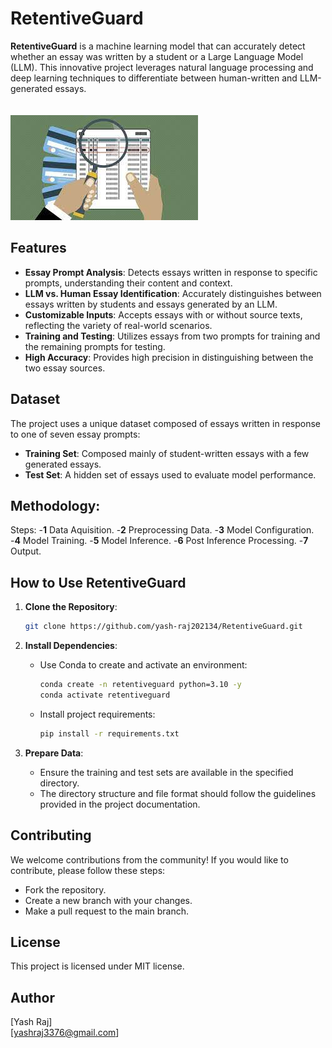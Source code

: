 
# RetentiveGuard

**RetentiveGuard** is a machine learning model that can accurately detect whether an essay was written by a student or a Large Language Model (LLM). This innovative project leverages natural language processing and deep learning techniques to differentiate between human-written and LLM-generated essays.
<br><br><br>
![](image.jpeg)
## Features

- **Essay Prompt Analysis**: Detects essays written in response to specific prompts, understanding their content and context.
- **LLM vs. Human Essay Identification**: Accurately distinguishes between essays written by students and essays generated by an LLM.
- **Customizable Inputs**: Accepts essays with or without source texts, reflecting the variety of real-world scenarios.
- **Training and Testing**: Utilizes essays from two prompts for training and the remaining prompts for testing.
- **High Accuracy**: Provides high precision in distinguishing between the two essay sources.

## Dataset

The project uses a unique dataset composed of essays written in response to one of seven essay prompts:

- **Training Set**: Composed mainly of student-written essays with a few generated essays.
- **Test Set**: A hidden set of essays used to evaluate model performance.


## Methodology:
Steps:
-**1** Data Aquisition.
-**2** Preprocessing Data.
-**3** Model Configuration.
-**4** Model Training.
-**5** Model Inference.
-**6** Post Inference Processing.
-**7** Output.

## How to Use RetentiveGuard

1. **Clone the Repository**:
    ```bash
    git clone https://github.com/yash-raj202134/RetentiveGuard.git
    ```

2. **Install Dependencies**:
    - Use Conda to create and activate an environment:
        ```bash
        conda create -n retentiveguard python=3.10 -y
        conda activate retentiveguard
        ```
    - Install project requirements:
        ```bash
        pip install -r requirements.txt
        ```

3. **Prepare Data**:
    - Ensure the training and test sets are available in the specified directory.
    - The directory structure and file format should follow the guidelines provided in the project documentation.

## Contributing

We welcome contributions from the community! If you would like to contribute, please follow these steps:

- Fork the repository.
- Create a new branch with your changes.
- Make a pull request to the main branch.

## License

This project is licensed under MIT license.

## Author

[Yash Raj]  
[yashraj3376@gmail.com]

